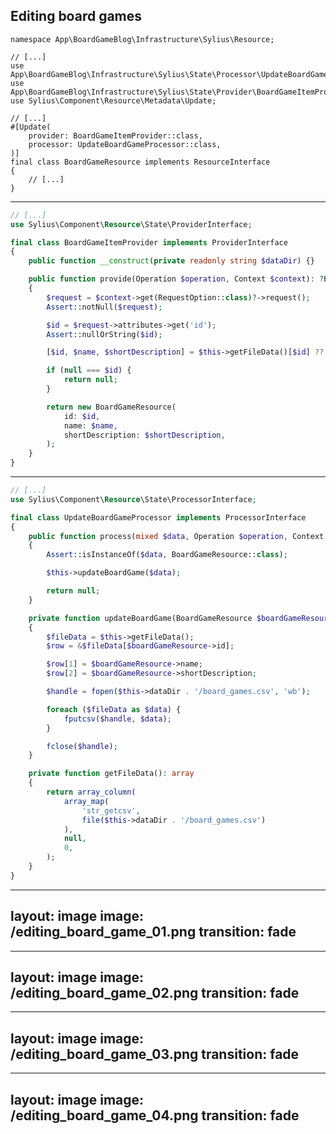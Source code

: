 ## Editing board games

<v-clicks>

```php{all|9|9,6|10|10,5|11|11,4}
namespace App\BoardGameBlog\Infrastructure\Sylius\Resource;

// [...]
use App\BoardGameBlog\Infrastructure\Sylius\State\Processor\UpdateBoardGameProcessor;
use App\BoardGameBlog\Infrastructure\Sylius\State\Provider\BoardGameItemProvider;
use Sylius\Component\Resource\Metadata\Update;

// [...]
#[Update(
    provider: BoardGameItemProvider::class,
    processor: UpdateBoardGameProcessor::class,
)]
final class BoardGameResource implements ResourceInterface
{
    // [...]
}

```

</v-clicks>

---

```php {all|4|4,2|8|10-11|13-14|16|18-20|22-26}
// [...]
use Sylius\Component\Resource\State\ProviderInterface;

final class BoardGameItemProvider implements ProviderInterface
{
    public function __construct(private readonly string $dataDir) {}

    public function provide(Operation $operation, Context $context): ?BoardGameResource
    {
        $request = $context->get(RequestOption::class)?->request();
        Assert::notNull($request);

        $id = $request->attributes->get('id');
        Assert::nullOrString($id);

        [$id, $name, $shortDescription] = $this->getFileData()[$id] ?? null;

        if (null === $id) {
            return null;
        }

        return new BoardGameResource(
            id: $id,
            name: $name,
            shortDescription: $shortDescription,
        );
    }
}

```

---

```php {all|4|4,2|6|8|10|10,15-26|17-18|20-21|23-27}
// [...]
use Sylius\Component\Resource\State\ProcessorInterface;

final class UpdateBoardGameProcessor implements ProcessorInterface
{
    public function process(mixed $data, Operation $operation, Context $context): mixed
    {
        Assert::isInstanceOf($data, BoardGameResource::class);

        $this->updateBoardGame($data);

        return null;
    }

    private function updateBoardGame(BoardGameResource $boardGameResource): void
    {
        $fileData = $this->getFileData();
        $row = &$fileData[$boardGameResource->id];

        $row[1] = $boardGameResource->name;
        $row[2] = $boardGameResource->shortDescription;

        $handle = fopen($this->dataDir . '/board_games.csv', 'wb');

        foreach ($fileData as $data) {
            fputcsv($handle, $data);
        }

        fclose($handle);
    }

    private function getFileData(): array
    {
        return array_column(
            array_map(
                'str_getcsv',
                file($this->dataDir . '/board_games.csv')
            ),
            null,
            0,
        );
    }
}

```

---
layout: image
image: /editing_board_game_01.png
transition: fade
---

---
layout: image
image: /editing_board_game_02.png
transition: fade
---

---
layout: image
image: /editing_board_game_03.png
transition: fade
---

---
layout: image
image: /editing_board_game_04.png
transition: fade
---
